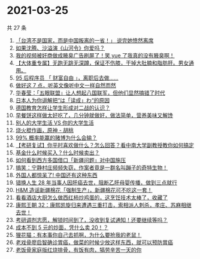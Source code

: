# 2021-03-25

共 27 条

<!-- BEGIN ZHIHUVIDEO -->
<!-- 最后更新时间 Thu Mar 25 2021 14:03:01 GMT+0800 (China Standard Time) -->
1. [「台湾不是国家，而是中国叛离的一省！」 说完她愤然离席](https://www.zhihu.com/zvideo/1358388779456270336)
1. [如果沈腾、沙溢演《山河令》你爱吗？](https://www.zhihu.com/zvideo/1357417261238788096)
1. [我的视频被奸商做成腋臭广告刷屏了！笑 yue 了我真的没有腋臭啊！](https://www.zhihu.com/zvideo/1358082858729431040)
1. [【大体重专属】无跑无跳无深蹲，保证不伤膝，干掉大肚腩和脂肪肝。男女通用。](https://www.zhihu.com/zvideo/1357950488764264448)
1. [95 后程序员 「 财富自由 」，离职后去做......](https://www.zhihu.com/zvideo/1358124981940019200)
1. [做好这 7 点，听英文像听中文一样自然而然](https://www.zhihu.com/zvideo/1356269817683668992)
1. [华春莹：「五眼联盟」让人想起八国联军，但他们显然搞错了时代](https://www.zhihu.com/zvideo/1358110414866305024)
1. [日本人为你讲解把“は「读成」わ“的原因](https://www.zhihu.com/zvideo/1358073683316183040)
1. [德国教育怎样让学生形成对二战的认识？](https://www.zhihu.com/zvideo/1358060682869567488)
1. [早餐饼这样做太好吃了，几分钟就做好，做法简单，营养美味又解馋](https://www.zhihu.com/zvideo/1358332348757671936)
1. [别人的大学生活 VS 你的大学生活](https://www.zhihu.com/zvideo/1358110386529546240)
1. [烧火棍作画，原神 - 胡桃](https://www.zhihu.com/zvideo/1358182211506839552)
1. [99% 概率能赢的赌博为什么会输？](https://www.zhihu.com/zvideo/1358397407470993408)
1. [【考研复试】你平时喜欢做什么？怎么回答？看中南大学副教授教你如何搞定](https://www.zhihu.com/zvideo/1358331109089067008)
1. [基金什么时候买入？什么时候卖出？](https://www.zhihu.com/zvideo/1358145504837353472)
1. [如何看到西方多国借口「新疆问题」对中国施压](https://www.zhihu.com/zvideo/1358130440080039936)
1. [搞笑：宁静村庄频频失窃，作案者竟是一群名叫蹦子的奇特生物！](https://www.zhihu.com/zvideo/1358151351915216896)
1. [外国人都惊呆了! 中国还有这种东西](https://www.zhihu.com/zvideo/1357672181950935040)
1. [错换人生 28 年当事人因肝癌去世，阻断乙肝母婴传播，做到三点就行](https://www.zhihu.com/zvideo/1358108476263251968)
1. [H&M 造谣新疆棉花「强制生产」，新疆棉花可不吃这一套！](https://www.zhihu.com/zvideo/1358084598010798080)
1. [看看酒店大厨怎么做西红柿炒鸡蛋的，这烹饪技术太棒了，收藏了](https://www.zhihu.com/zvideo/1358002433319469056)
1. [康熙王朝 32：康熙凯旋归来遭遇三重打击，索相派人刺杀，孝庄、苏麻相继去世！](https://www.zhihu.com/zvideo/1358100322901237760)
1. [考研调剂志愿，解锁时间到了，没收到复试通知！还要继续等吗？](https://www.zhihu.com/zvideo/1358120192002875392)
1. [成本不到 5 元的炒面，凭什么卖 20！？](https://www.zhihu.com/zvideo/1357897583168503808)
1. [狸花猫：有本事你自己去抓啊，为什么要抢我的老鼠！](https://www.zhihu.com/zvideo/1357394761515626496)
1. [老戏骨廖启智确诊胃癌，做菜的时候少放这样东西，就可以预防胃癌](https://www.zhihu.com/zvideo/1357828489815646208)
1. [老饭骨家庭版红烧排骨，有饭有肉，犒劳辛苦一天的你](https://www.zhihu.com/zvideo/1357752376577990656)
<!-- END ZHIHUVIDEO -->
